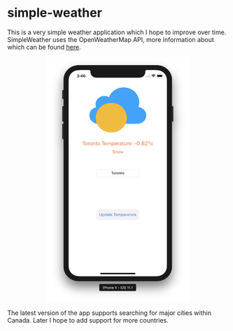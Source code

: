 # simple-weather

This is a very simple weather application which I hope to improve over time. SimpleWeather uses the OpenWeatherMap API, more information about which can be found [here](https://openweathermap.org/). 

<p align="center">
<img src="https://github.com/jyoo980/simple-weather/blob/master/SimpleWeather/Assets.xcassets/ProductImages/v1.2.imageset/v1.2.png" width="327" height="561">
</p>

The latest version of the app supports searching for major cities within Canada. Later I hope to add support for more countries. 
